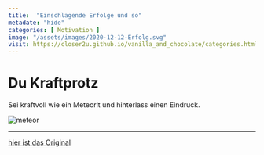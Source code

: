 ```yaml
--- 
title:  "Einschlagende Erfolge und so"
metadate: "hide"
categories: [ Motivation ]
image: "/assets/images/2020-12-12-Erfolg.svg"
visit: https://closer2u.github.io/vanilla_and_chocolate/categories.html#motivation
---
```


Du Kraftprotz
=============

Sei kraftvoll wie ein Meteorit und hinterlass einen Eindruck.

![meteor](https://cdn.icon-icons.com/icons2/2481/PNG/512/meteor_space_asteroid_icon_149819.png)

***

[hier ist das Original](https://closer2u.github.io/vanilla_and_chocolate/categories.html#motivation)